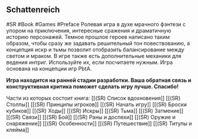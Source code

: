 ## **Schattenreich**

#SR #Book #Games #Preface 
Ролевая игра в духе мрачного фэнтези с упором на приключения, интересные сражения и драматичную историю персонажей. Темное прошлое героев написано таким образом, чтобы сразу же задавать решительный тон повествованию, а концепция искр и тьмы позволит отобразить балансирование между светом и мраком.
В игре также есть дополнительные механики для ведения интриг. Используйте их, если посчитаете нужным.
Игра основана на концепции игр PbtA.

**Игра находится на ранней стадии разработки. Ваша обратная связь и конструктивная критика поможет сделать игру лучше. Спасибо!**

Части из которых состоит книга:
[[(SR) Список вдохновения]]
[[(SR) Столпы]]
[[(SR) Принципы игроков]]
[[(SR) Начать игру]]
[[(SR) Броски кубиков]]
[[(SR) Ходы]]
[[(SR) Искры]]
[[(SR) Тьма]]
[[(SR) Затмение]]
[[(SR) Связи]]
[[(SR) Бой]]
[[(SR) Раны и доспехи]]
[[(SR) Оружие и снаряжение]]
[[(SR) Особенности]]
[[(SR) Путешествие]]
[[(SR) Титулы и клейма]]